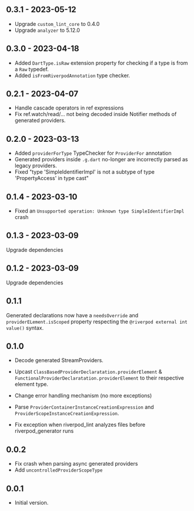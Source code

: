 ## 0.3.1 - 2023-05-12

- Upgrade `custom_lint_core` to 0.4.0
- Upgrade `analyzer` to 5.12.0

## 0.3.0 - 2023-04-18

- Added `DartType.isRaw` extension property for checking if a type is from a `Raw` typedef.
- Added `isFromRiverpodAnnotation` type checker.

## 0.2.1 - 2023-04-07

- Handle cascade operators in ref expressions
- Fix ref.watch/read/... not being decoded inside Notifier methods of generated providers.

## 0.2.0 - 2023-03-13

- Added `providerForType` TypeChecker for `ProviderFor` annotation
- Generated providers inside `.g.dart` no-longer are incorrectly parsed as legacy providers.
- Fixed "type 'SimpleIdentifierImpl' is not a subtype of type 'PropertyAccess' in type cast"

## 0.1.4 - 2023-03-10

- Fixed an `Unsupported operation: Unknown type SimpleIdentifierImpl` crash

## 0.1.3 - 2023-03-09

Upgrade dependencies

## 0.1.2 - 2023-03-09

Upgrade dependencies

## 0.1.1

Generated declarations now have a `needsOverride` and `providerELement.isScoped` property respecting
the `@riverpod external int value()` syntax.

## 0.1.0

- Decode generated StreamProviders.

- Upcast `ClassBasedProviderDeclaratation.providerElement` &
  `FunctionalProviderDeclaratation.providerElement` to their respective element type.

- Change error handling mechanism (no more exceptions)

- Parse `ProviderContainerInstanceCreationExpression` and `ProviderScopeInstanceCreationExpression`.

- Fix exception when riverpod_lint analyzes files before riverpod_generator runs

## 0.0.2

- Fix crash when parsing async generated providers
- Add `uncontrolledProviderScopeType`

## 0.0.1

- Initial version.
